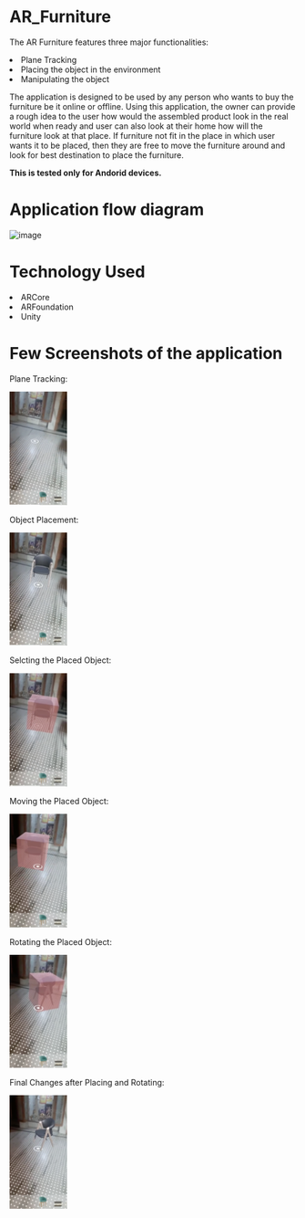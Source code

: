 # AR_Furniture
 
The AR Furniture features three major functionalities: 
<li>
 Plane Tracking <li>
 Placing the object in the environment <li>
 Manipulating the object
  
The application is designed to be used by any person who wants to buy the furniture be it online or offline. Using this application, the owner can provide a rough idea to the user how would the assembled product look in the real world when ready and user can also look at their home how will the furniture look at that place.
If furniture not fit in the place in which user wants it to be placed, then they are free to move the furniture around and look for best destination to place the furniture. 
 
**This is tested only for Andorid devices.**
  

  # Application flow diagram
 

<img width="434" alt="image" src="https://user-images.githubusercontent.com/56734217/132810973-110309fe-175e-41b6-86fe-1546c199abb9.png">
  

# Technology Used
<li>
ARCore <li>
ARFoundation <li>
Unity
 
<br>

# Few Screenshots of the application

Plane Tracking:

<img src = "Images/Screen Shot 2022-04-11 at 4.07.06 PM.png" width = "20%">  

<br>

Object Placement:

<img src = "Images/Screen Shot 2022-04-11 at 4.07.12 PM.png" width = "20%">

<br>

Selcting the Placed Object:

<img src = "Images/Screen Shot 2022-04-11 at 4.07.22 PM.png" width = "20%">

<br>

Moving the Placed Object:

<img src = "Images/Screen Shot 2022-04-11 at 4.07.27 PM.png" width = "20%">

<br>

Rotating the Placed Object:

<img src = "Images/Screen Shot 2022-04-11 at 4.07.40 PM.png" width = "20%">

<br>

Final Changes after Placing and Rotating:

<img src = "Images/Screen Shot 2022-04-11 at 4.07.45 PM.png" width = "20%"> 
 
